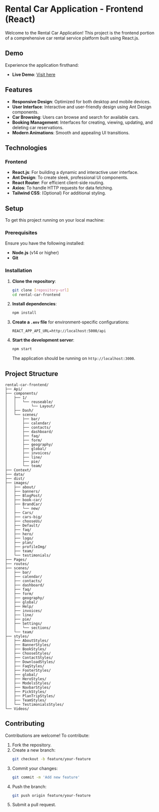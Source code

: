 # Rental Car Application - Frontend (React)

Welcome to the Rental Car Application! This project is the frontend portion of a comprehensive car rental service platform built using React.js.

## Demo
Experience the application firsthand:
- **Live Demo**: [Visit here](https://ibrahimelmailoudi.github.io/Frontend-react-rentalCar/)

## Features
- **Responsive Design**: Optimized for both desktop and mobile devices.
- **User Interface**: Interactive and user-friendly design using Ant Design components.
- **Car Browsing**: Users can browse and search for available cars.
- **Booking Management**: Interfaces for creating, viewing, updating, and deleting car reservations.
- **Modern Animations**: Smooth and appealing UI transitions.

## Technologies

### Frontend
- **React.js**: For building a dynamic and interactive user interface.
- **Ant Design**: To create sleek, professional UI components.
- **React Router**: For efficient client-side routing.
- **Axios**: To handle HTTP requests for data fetching.
- **Tailwind CSS**: (Optional) For additional styling.

## Setup
To get this project running on your local machine:

### Prerequisites
Ensure you have the following installed:
- **Node.js** (v14 or higher)
- **Git**

### Installation
1. **Clone the repository**:
   ```bash
   git clone [repository-url]
   cd rental-car-frontend
   ```

2. **Install dependencies**:
   ```bash
   npm install
   ```

3. **Create a `.env` file** for environment-specific configurations:
   ```env
   REACT_APP_API_URL=http://localhost:5000/api
   ```

4. **Start the development server**:
   ```bash
   npm start
   ```
   The application should be running on `http://localhost:3000`.

## Project Structure
```plaintext
rental-car-frontend/
├── Api/
├── components/
│   ├── 1/
│   │   └── reuseable/
│   │       └── Layout/
│   ├── Dash/
│   └── scenes/
│       ├── bar/
│       ├── calendar/
│       ├── contacts/
│       ├── dashboard/
│       ├── faq/
│       ├── form/
│       ├── geography/
│       ├── global/
│       ├── invoices/
│       ├── line/
│       ├── pie/
│       └── team/
├── Context/
├── data/
├── dist/
├── images/
│   ├── about/
│   ├── banners/
│   ├── BlogPost/
│   ├── book-car/
│   ├── BrandCar/
│   │   └── new/
│   ├── Cars/
│   ├── cars-big/
│   ├── chooseUs/
│   ├── Default/
│   ├── faq/
│   ├── hero/
│   ├── logo/
│   ├── plan/
│   ├── profileImg/
│   ├── team/
│   └── testimonials/
├── Pages/
├── routes/
├── scenes/
│   ├── bar/
│   ├── calendar/
│   ├── contacts/
│   ├── dashboard/
│   ├── faq/
│   ├── form/
│   ├── geography/
│   ├── global/
│   ├── Help/
│   ├── invoices/
│   ├── line/
│   ├── pie/
│   ├── Settings/
│   │   └── sections/
│   └── team/
├── styles/
│   ├── AboutStyles/
│   ├── BannerStyles/
│   ├── BookStyles/
│   ├── ChooseStyles/
│   ├── ContactStyles/
│   ├── DownloadStyles/
│   ├── FaqStyles/
│   ├── FooterStyles/
│   ├── global/
│   ├── HeroStyles/
│   ├── ModelsStyles/
│   ├── NavbarStyles/
│   ├── PickStyles/
│   ├── PlanTripStyles/
│   ├── TeamStyles/
│   └── TestimonialsStyles/
└── Videos/
```

## Contributing
Contributions are welcome! To contribute:
1. Fork the repository.
2. Create a new branch:
   ```bash
   git checkout -b feature/your-feature
   ```
3. Commit your changes:
   ```bash
   git commit -m 'Add new feature'
   ```
4. Push the branch:
   ```bash
   git push origin feature/your-feature
   ```
5. Submit a pull request.
